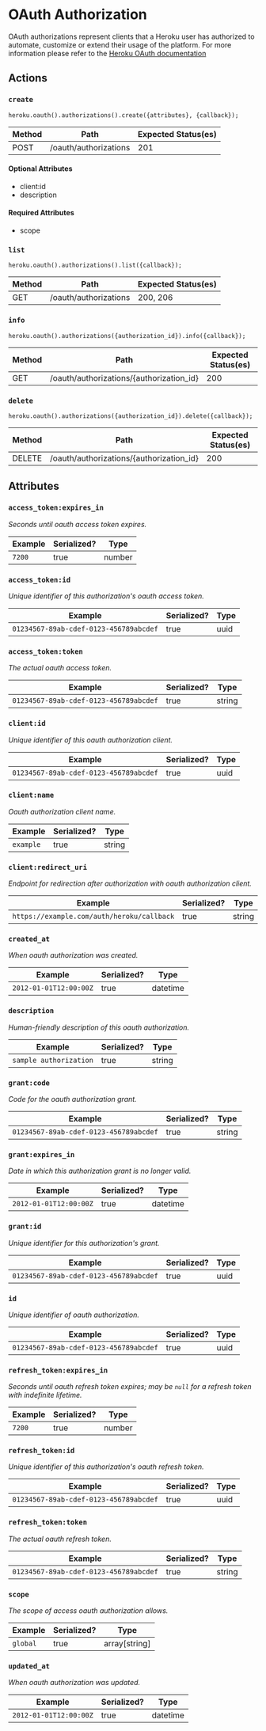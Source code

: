# OAuth Authorization

OAuth authorizations represent clients that a Heroku user has authorized to automate, customize or extend their usage of the platform. For more information please refer to the [Heroku OAuth documentation](https://devcenter.heroku.com/articles/oauth)

## Actions

### `create`

`heroku.oauth().authorizations().create({attributes}, {callback});`

Method | Path | Expected Status(es)
--- | --- | ---
POST | /oauth/authorizations | 201

#### Optional Attributes

- client:id
- description

#### Required Attributes

- scope

### `list`

`heroku.oauth().authorizations().list({callback});`

Method | Path | Expected Status(es)
--- | --- | ---
GET | /oauth/authorizations | 200, 206

### `info`

`heroku.oauth().authorizations({authorization_id}).info({callback});`

Method | Path | Expected Status(es)
--- | --- | ---
GET | /oauth/authorizations/{authorization_id} | 200

### `delete`

`heroku.oauth().authorizations({authorization_id}).delete({callback});`

Method | Path | Expected Status(es)
--- | --- | ---
DELETE | /oauth/authorizations/{authorization_id} | 200

## Attributes

### `access_token:expires_in`

*Seconds until oauth access token expires.*

Example | Serialized? | Type
--- | --- | ---
`7200` | true | number

### `access_token:id`

*Unique identifier of this authorization's oauth access token.*

Example | Serialized? | Type
--- | --- | ---
`01234567-89ab-cdef-0123-456789abcdef` | true | uuid

### `access_token:token`

*The actual oauth access token.*

Example | Serialized? | Type
--- | --- | ---
`01234567-89ab-cdef-0123-456789abcdef` | true | string

### `client:id`

*Unique identifier of this oauth authorization client.*

Example | Serialized? | Type
--- | --- | ---
`01234567-89ab-cdef-0123-456789abcdef` | true | uuid

### `client:name`

*Oauth authorization client name.*

Example | Serialized? | Type
--- | --- | ---
`example` | true | string

### `client:redirect_uri`

*Endpoint for redirection after authorization with oauth authorization client.*

Example | Serialized? | Type
--- | --- | ---
`https://example.com/auth/heroku/callback` | true | string

### `created_at`

*When oauth authorization was created.*

Example | Serialized? | Type
--- | --- | ---
`2012-01-01T12:00:00Z` | true | datetime

### `description`

*Human-friendly description of this oauth authorization.*

Example | Serialized? | Type
--- | --- | ---
`sample authorization` | true | string

### `grant:code`

*Code for the oauth authorization grant.*

Example | Serialized? | Type
--- | --- | ---
`01234567-89ab-cdef-0123-456789abcdef` | true | string

### `grant:expires_in`

*Date in which this authorization grant is no longer valid.*

Example | Serialized? | Type
--- | --- | ---
`2012-01-01T12:00:00Z` | true | datetime

### `grant:id`

*Unique identifier for this authorization's grant.*

Example | Serialized? | Type
--- | --- | ---
`01234567-89ab-cdef-0123-456789abcdef` | true | uuid

### `id`

*Unique identifier of oauth authorization.*

Example | Serialized? | Type
--- | --- | ---
`01234567-89ab-cdef-0123-456789abcdef` | true | uuid

### `refresh_token:expires_in`

*Seconds until oauth refresh token expires; may be `null` for a refresh token with indefinite lifetime.*

Example | Serialized? | Type
--- | --- | ---
`7200` | true | number

### `refresh_token:id`

*Unique identifier of this authorization's oauth refresh token.*

Example | Serialized? | Type
--- | --- | ---
`01234567-89ab-cdef-0123-456789abcdef` | true | uuid

### `refresh_token:token`

*The actual oauth refresh token.*

Example | Serialized? | Type
--- | --- | ---
`01234567-89ab-cdef-0123-456789abcdef` | true | string

### `scope`

*The scope of access oauth authorization allows.*

Example | Serialized? | Type
--- | --- | ---
`global` | true | array[string]

### `updated_at`

*When oauth authorization was updated.*

Example | Serialized? | Type
--- | --- | ---
`2012-01-01T12:00:00Z` | true | datetime

